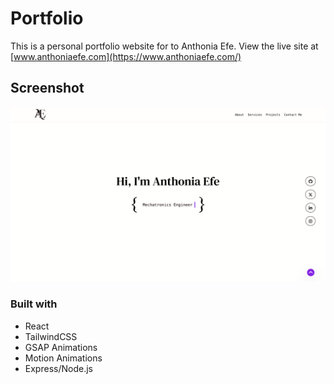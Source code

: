 # Portfolio
This is a personal portfolio website for to Anthonia Efe. View the live site at [www.anthoniaefe.com](https://www.anthoniaefe.com/)

## Screenshot

![](./clientside/Screenshot.png)


### Built with

- React
- TailwindCSS
- GSAP Animations
- Motion Animations
- Express/Node.js 




